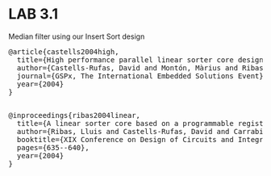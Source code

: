 # LAB 3.1

Median filter using our Insert Sort design


<pre>
@article{castells2004high,
  title={High performance parallel linear sorter core design},
  author={Castells-Rufas, David and Montón, Màrius and Ribas, Lluis and Carrabina, Jordi},
  journal={GSPx, The International Embedded Solutions Event},
  year={2004}
}

</pre>

<pre>
@inproceedings{ribas2004linear,
  title={A linear sorter core based on a programmable register file},
  author={Ribas, Lluis and Castells-Rufas, David and Carrabina, Jordi},
  booktitle={XIX Conference on Design of Circuits and Integrated Systems, DCIS},
  pages={635--640},
  year={2004}
}
</pre>



